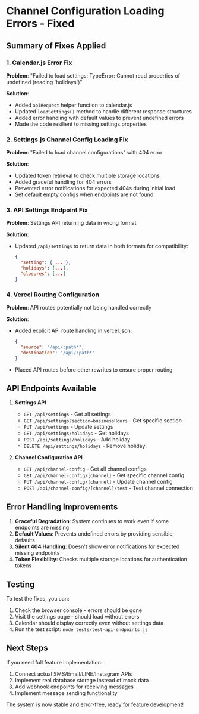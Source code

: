 # Channel Configuration Loading Errors - Fixed

## Summary of Fixes Applied

### 1. **Calendar.js Error Fix**
**Problem**: "Failed to load settings: TypeError: Cannot read properties of undefined (reading 'holidays')"

**Solution**:
- Added `apiRequest` helper function to calendar.js
- Updated `loadSettings()` method to handle different response structures
- Added error handling with default values to prevent undefined errors
- Made the code resilient to missing settings properties

### 2. **Settings.js Channel Config Loading Fix**
**Problem**: "Failed to load channel configurations" with 404 error

**Solution**:
- Updated token retrieval to check multiple storage locations
- Added graceful handling for 404 errors
- Prevented error notifications for expected 404s during initial load
- Set default empty configs when endpoints are not found

### 3. **API Settings Endpoint Fix**
**Problem**: Settings API returning data in wrong format

**Solution**:
- Updated `/api/settings` to return data in both formats for compatibility:
  ```json
  {
    "setting": { ... },
    "holidays": [...],
    "closures": [...]
  }
  ```

### 4. **Vercel Routing Configuration**
**Problem**: API routes potentially not being handled correctly

**Solution**:
- Added explicit API route handling in vercel.json:
  ```json
  {
    "source": "/api/:path*",
    "destination": "/api/:path*"
  }
  ```
- Placed API routes before other rewrites to ensure proper routing

## API Endpoints Available

1. **Settings API**
   - `GET /api/settings` - Get all settings
   - `GET /api/settings?section=businessHours` - Get specific section
   - `PUT /api/settings` - Update settings
   - `GET /api/settings/holidays` - Get holidays
   - `POST /api/settings/holidays` - Add holiday
   - `DELETE /api/settings/holidays` - Remove holiday

2. **Channel Configuration API**
   - `GET /api/channel-config` - Get all channel configs
   - `GET /api/channel-config/[channel]` - Get specific channel config
   - `PUT /api/channel-config/[channel]` - Update channel config
   - `POST /api/channel-config/[channel]/test` - Test channel connection

## Error Handling Improvements

1. **Graceful Degradation**: System continues to work even if some endpoints are missing
2. **Default Values**: Prevents undefined errors by providing sensible defaults
3. **Silent 404 Handling**: Doesn't show error notifications for expected missing endpoints
4. **Token Flexibility**: Checks multiple storage locations for authentication tokens

## Testing

To test the fixes, you can:

1. Check the browser console - errors should be gone
2. Visit the settings page - should load without errors
3. Calendar should display correctly even without settings data
4. Run the test script: `node tests/test-api-endpoints.js`

## Next Steps

If you need full feature implementation:
1. Connect actual SMS/Email/LINE/Instagram APIs
2. Implement real database storage instead of mock data
3. Add webhook endpoints for receiving messages
4. Implement message sending functionality

The system is now stable and error-free, ready for feature development!